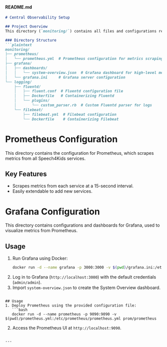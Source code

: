 #### README.md
```markdown
# Central Observability Setup

## Project Overview
This directory (`monitoring/`) contains all files and configurations required to implement centralized observability for the Speech4Kids microservices architecture. It ensures each service's performance and health are tracked effectively through logs, metrics, and dashboards.

### Directory Structure
```plaintext
monitoring/
├── prometheus/
│   └── prometheus.yml  # Prometheus configuration for metrics scraping
├── grafana/
│   ├── dashboards/
│   │   └── system-overview.json  # Grafana dashboard for high-level metrics
│   └── grafana.ini     # Grafana server configuration
└── logging/
    ├── fluentd/
    │   ├── fluent.conf  # Fluentd configuration file
    │   ├── Dockerfile   # Containerizing Fluentd
    │   └── plugins/
    │       └── custom_parser.rb  # Custom Fluentd parser for logs
    └── filebeat/
        ├── filebeat.yml  # Filebeat configuration
        └── Dockerfile    # Containerizing Filebeat
```

# Prometheus Configuration
This directory contains the configuration for Prometheus, which scrapes metrics from all Speech4Kids services.

## Key Features
- Scrapes metrics from each service at a 15-second interval.
- Easily extendable to add new services.

# Grafana Configuration
This directory contains configurations and dashboards for Grafana, used to visualize metrics from Prometheus.

## Usage
1. Run Grafana using Docker:
   ```bash
   docker run -d --name grafana -p 3000:3000 -v $(pwd)/grafana.ini:/etc/grafana/grafana.ini grafana/grafana
   ```
2. Log in to Grafana (`http://localhost:3000`) with the default credentials (`admin/admin`).
3. Import `system-overview.json` to create the System Overview dashboard.
```

## Usage
1. Deploy Prometheus using the provided configuration file:
   ```bash
   docker run -d --name prometheus -p 9090:9090 -v $(pwd)/prometheus.yml:/etc/prometheus/prometheus.yml prom/prometheus
   ```
2. Access the Prometheus UI at `http://localhost:9090`.
```

---